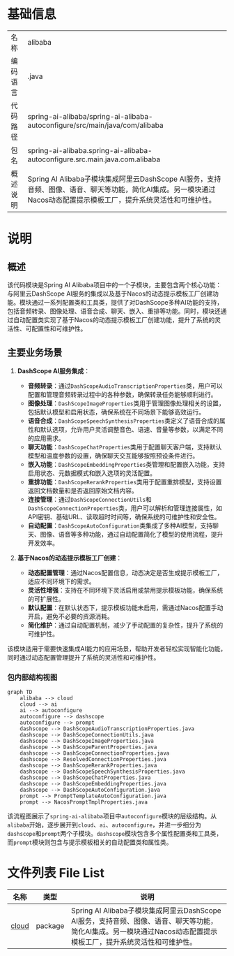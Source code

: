 # 基础信息

|      |      |
|------|------|
| 名称 | alibaba |
| 编码语言 | .java |
| 代码路径 | spring-ai-alibaba/spring-ai-alibaba-autoconfigure/src/main/java/com/alibaba |
| 包名 | spring-ai-alibaba.spring-ai-alibaba-autoconfigure.src.main.java.com.alibaba |
| 概述说明 | Spring AI Alibaba子模块集成阿里云DashScope AI服务，支持音频、图像、语音、聊天等功能，简化AI集成。另一模块通过Nacos动态配置提示模板工厂，提升系统灵活性和可维护性。 |

# 说明

## 概述

该代码模块是Spring AI Alibaba项目中的一个子模块，主要包含两个核心功能：与阿里云DashScope AI服务的集成以及基于Nacos的动态提示模板工厂创建功能。模块通过一系列配置类和工具类，提供了对DashScope多种AI功能的支持，包括音频转录、图像处理、语音合成、聊天、嵌入、重排等功能。同时，模块还通过自动配置类实现了基于Nacos的动态提示模板工厂创建功能，提升了系统的灵活性、可配置性和可维护性。

## 主要业务场景

1. **DashScope AI服务集成**：
   - **音频转录**：通过`DashScopeAudioTranscriptionProperties`类，用户可以配置和管理音频转录过程中的各种参数，确保转录任务能够顺利进行。
   - **图像处理**：`DashScopeImageProperties`类用于管理图像处理相关的设置，包括默认模型和启用状态，确保系统在不同场景下能够高效运行。
   - **语音合成**：`DashScopeSpeechSynthesisProperties`类定义了语音合成的属性和默认选项，允许用户灵活调整音色、语速、音量等参数，以满足不同的应用需求。
   - **聊天功能**：`DashScopeChatProperties`类用于配置聊天客户端，支持默认模型和温度参数的设置，确保聊天交互能够按照预设条件进行。
   - **嵌入功能**：`DashScopeEmbeddingProperties`类管理和配置嵌入功能，支持启用状态、元数据模式和嵌入选项的灵活配置。
   - **重排功能**：`DashScopeRerankProperties`类用于配置重排模型，支持设置返回文档数量和是否返回原始文档内容。
   - **连接管理**：通过`DashScopeConnectionUtils`和`DashScopeConnectionProperties`类，用户可以解析和管理连接属性，如API密钥、基础URL、读取超时时间等，确保系统的可维护性和安全性。
   - **自动配置**：`DashScopeAutoConfiguration`类集成了多种AI模型，支持聊天、图像、语音等多种功能，通过自动配置简化了模型的使用流程，提升开发效率。

2. **基于Nacos的动态提示模板工厂创建**：
   - **动态配置管理**：通过Nacos配置信息，动态决定是否生成提示模板工厂，适应不同环境下的需求。
   - **灵活性增强**：支持在不同环境下灵活启用或禁用提示模板功能，确保系统的可扩展性。
   - **默认配置**：在默认状态下，提示模板功能未启用，需通过Nacos配置手动开启，避免不必要的资源消耗。
   - **简化维护**：通过自动配置机制，减少了手动配置的复杂性，提升了系统的可维护性。

该模块适用于需要快速集成AI能力的应用场景，帮助开发者轻松实现智能化功能，同时通过动态配置管理提升了系统的灵活性和可维护性。


### 包内部结构视图

```mermaid
graph TD
    alibaba --> cloud
    cloud --> ai
    ai --> autoconfigure
    autoconfigure --> dashscope
    autoconfigure --> prompt
    dashscope --> DashScopeAudioTranscriptionProperties.java
    dashscope --> DashScopeConnectionUtils.java
    dashscope --> DashScopeImageProperties.java
    dashscope --> DashScopeParentProperties.java
    dashscope --> DashScopeConnectionProperties.java
    dashscope --> ResolvedConnectionProperties.java
    dashscope --> DashScopeRerankProperties.java
    dashscope --> DashScopeSpeechSynthesisProperties.java
    dashscope --> DashScopeChatProperties.java
    dashscope --> DashScopeEmbeddingProperties.java
    dashscope --> DashScopeAutoConfiguration.java
    prompt --> PromptTemplateAutoConfiguration.java
    prompt --> NacosPromptTmplProperties.java
```

该流程图展示了`spring-ai-alibaba`项目中`autoconfigure`模块的层级结构。从`alibaba`开始，逐步展开到`cloud`、`ai`、`autoconfigure`，并进一步细分为`dashscope`和`prompt`两个子模块。`dashscope`模块包含多个属性配置类和工具类，而`prompt`模块则包含与提示模板相关的自动配置类和属性类。

# 文件列表 File List

| 名称   | 类型  | 说明 |
|-------|------|-------------|
| [cloud](cloud/_module.md) | package | Spring AI Alibaba子模块集成阿里云DashScope AI服务，支持音频、图像、语音、聊天等功能，简化AI集成。另一模块通过Nacos动态配置提示模板工厂，提升系统灵活性和可维护性。 |


